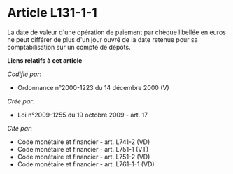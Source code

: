 # Article L131-1-1

La date de valeur d'une opération de paiement par chèque libellée en euros ne peut différer de plus d'un jour ouvré de la
date retenue pour sa comptabilisation sur un compte de dépôts.

**Liens relatifs à cet article**

_Codifié par_:

  - Ordonnance n°2000-1223 du 14 décembre 2000 (V)

_Créé par_:

  - Loi n°2009-1255 du 19 octobre 2009 - art. 17

_Cité par_:

  - Code monétaire et financier - art. L741-2 (VD)
  - Code monétaire et financier - art. L751-1 (VT)
  - Code monétaire et financier - art. L751-2 (VD)
  - Code monétaire et financier - art. L761-1-1 (VD)
